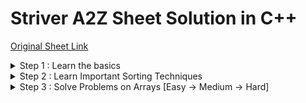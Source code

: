 # Striver A2Z Sheet Solution in C++  
[Original Sheet Link](https://takeuforward.org/strivers-a2z-dsa-course/strivers-a2z-dsa-course-sheet-2)  

<details>  
<summary>  Step 1 : Learn the basics  </summary>  
  - **Lec1** : Things to know in any language (C++)  
  - **Lec2** : Build-Up Logical Thinking  
    - [Patterns](https://github.com/nutcasecannon/Striver-A2Z-sheet/tree/main/Patterns) (22 Pattern Problems Solved)  
  - **Lec3** : Learn STL  
  - **Lec4** : Know Basic Maths  
  - **Lec5** : Learn Basic Recursion  
  - **Lec6** : Learn Basic Hashing  
</details>  

<details>  
<summary>  Step 2 : Learn Important Sorting Techniques  </summary>  
</details>  

<details> 
<summary>  Step 3 : Solve Problems on Arrays [Easy → Medium → Hard]  </summary>  
</details>  
